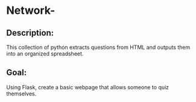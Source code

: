 # Network-
## Description:
This collection of python extracts questions from HTML and outputs them into an organized spreadsheet.
## Goal:
Using Flask, create a basic webpage that allows someone to quiz themselves.
